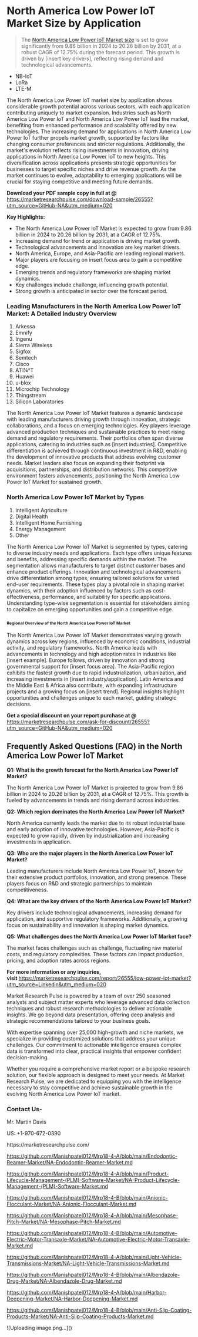 <h1>North America Low Power IoT Market&nbsp;Size by Application</h1><blockquote><p>The <a href="https://marketresearchpulse.com/download-sample/26555?utm_source=GitHub-NA&amp;utm_medium=020">North America Low Power IoT Market size</a> is set to grow significantly from 9.86 billion in 2024 to 20.26 billion by 2031, at a robust CAGR of 12.75% during the forecast period. This growth is driven by [insert key drivers], reflecting rising demand and technological advancements.</p></blockquote><ul><li>NB-IoT<li> LoRa<li> LTE-M</li></ul><p>The North America Low Power IoT market size by application shows considerable growth potential across various sectors, with each application contributing uniquely to market expansion. Industries such as North America Low Power IoT and North America Low Power IoT lead the market, benefiting from enhanced performance and scalability offered by new technologies. The increasing demand for applications in North America Low Power IoT further propels market growth, supported by factors like changing consumer preferences and stricter regulations. Additionally, the market's evolution reflects rising investments in innovation, driving applications in North America Low Power IoT to new heights. This diversification across applications presents strategic opportunities for businesses to target specific niches and drive revenue growth. As the market continues to evolve, adaptability to emerging applications will be crucial for staying competitive and meeting future demands.</p><p><strong>Download your PDF sample copy in full at @ </strong><a href="https://marketresearchpulse.com/download-sample/26555?utm_source=GitHub-NA&amp;utm_medium=020">https://marketresearchpulse.com/download-sample/26555?utm_source=GitHub-NA&amp;utm_medium=020</a></p><p><strong>Key Highlights: </strong></p><ul><li>The North America Low Power IoT Market is expected to grow from 9.86 billion in 2024 to 20.26 billion by 2031, at a CAGR of 12.75%.</li><li>Increasing demand for trend or application is driving market growth.</li><li>Technological advancements and innovation are key market drivers.</li><li>North America, Europe, and Asia-Pacific are leading regional markets.</li><li>Major players are focusing on insert focus area to gain a competitive edge.</li><li>Emerging trends and regulatory frameworks are shaping market dynamics.</li><li>Key challenges include challenge, influencing growth potential.</li><li>Strong growth is anticipated in sector over the forecast period.</li></ul><h3>Leading Manufacturers in the North America Low Power IoT Market: A Detailed Industry Overview</h3><ol><li>Arkessa</li><li>Emnify</li><li>Ingenu</li><li>Sierra Wireless</li><li>Sigfox</li><li>Semtech</li><li>Cisco</li><li>ATï¼†T</li><li>Huawei</li><li>u-blox</li><li>Microchip Technology</li><li>Thingstream</li><li>Silicon Laboratories</li></ol><div class="flex max-w-full flex-col flex-grow"><div class="min-h-8 text-message flex w-full flex-col items-end gap-2 whitespace-normal break-words [.text-message+&amp;]:mt-5" dir="auto" data-message-author-role="assistant" data-message-id="fd8432e4-4910-450d-b182-61b7bfb0a01f" data-message-model-slug="gpt-4o"><div class="flex w-full flex-col gap-1 empty:hidden first:pt-[3px]"><div class="markdown prose w-full break-words dark:prose-invert light"><p>The North America Low Power IoT Market features a dynamic landscape with leading manufacturers driving growth through innovation, strategic collaborations, and a focus on emerging technologies. Key players leverage advanced production techniques and sustainable practices to meet rising demand and regulatory requirements. Their portfolios often span diverse applications, catering to industries such as [insert industries]. Competitive differentiation is achieved through continuous investment in R&amp;D, enabling the development of innovative products that address evolving customer needs. Market leaders also focus on expanding their footprint via acquisitions, partnerships, and distribution networks. This competitive environment fosters advancements, positioning the North America Low Power IoT Market for sustained growth.</p></div></div></div></div><h3>North America Low Power IoT Market by Types</h3><ol><li>Intelligent Agriculture<li> Digital Health<li> Intelligent Home Furnishing<li> Energy Management<li> Other</li></ol><div class="flex max-w-full flex-col flex-grow"><div class="min-h-8 text-message flex w-full flex-col items-end gap-2 whitespace-normal break-words [.text-message+&amp;]:mt-5" dir="auto" data-message-author-role="assistant" data-message-id="084470be-0bb7-4664-bddf-5156b4f41249" data-message-model-slug="gpt-4o-mini"><div class="flex w-full flex-col gap-1 empty:hidden first:pt-[3px]"><div class="markdown prose w-full break-words dark:prose-invert light"><p>The North America Low Power IoT Market is segmented by types, catering to diverse industry needs and applications. Each type offers unique features and benefits, addressing specific demands within the market. The segmentation allows manufacturers to target distinct customer bases and enhance product offerings. Innovation and technological advancements drive differentiation among types, ensuring tailored solutions for varied end-user requirements. These types play a pivotal role in shaping market dynamics, with their adoption influenced by factors such as cost-effectiveness, performance, and suitability for specific applications. Understanding type-wise segmentation is essential for stakeholders aiming to capitalize on emerging opportunities and gain a competitive edge.</p></div></div></div></div><h3><span style="font-size: 11px;">Regional Overview of the North America Low Power IoT Market</span></h3><div class="flex max-w-full flex-col flex-grow"><div class="min-h-8 text-message flex w-full flex-col items-end gap-2 whitespace-normal break-words [.text-message+&amp;]:mt-5" dir="auto" data-message-author-role="assistant" data-message-id="e9038762-ce64-4e30-91c9-9bd413514231" data-message-model-slug="gpt-4o-mini"><div class="flex w-full flex-col gap-1 empty:hidden first:pt-[3px]"><div class="markdown prose w-full break-words dark:prose-invert light"><p>The North America Low Power IoT Market demonstrates varying growth dynamics across key regions, influenced by economic conditions, industrial activity, and regulatory frameworks. North America leads with advancements in technology and high adoption rates in industries like [insert example]. Europe follows, driven by innovation and strong governmental support for [insert focus area]. The Asia-Pacific region exhibits the fastest growth due to rapid industrialization, urbanization, and increasing investments in [insert industry/application]. Latin America and the Middle East &amp; Africa also contribute, with expanding infrastructure projects and a growing focus on [insert trend]. Regional insights highlight opportunities and challenges unique to each market, guiding strategic decisions.</p></div></div></div></div><p><strong>Get a special discount on your report purchase at @ </strong><a href="https://marketresearchpulse.com/ask-for-discount/26555?utm_source=GitHub-NA&amp;utm_medium=020">https://marketresearchpulse.com/ask-for-discount/26555?utm_source=GitHub-NA&amp;utm_medium=020</a></p><h2>Frequently Asked Questions (FAQ) in the North America Low Power IoT Market</h2><p><strong>Q1: What is the growth forecast for the North America Low Power IoT Market?</strong></p><p>The North America Low Power IoT Market is projected to grow from 9.86 billion in 2024 to 20.26 billion by 2031, at a CAGR of 12.75%. This growth is fueled by advancements in trends and rising demand across industries.</p><p><strong>Q2: Which region dominates the North America Low Power IoT Market?</strong></p><p>North America currently leads the market due to its robust industrial base and early adoption of innovative technologies. However, Asia-Pacific is expected to grow rapidly, driven by industrialization and increasing investments in application.</p><p><strong>Q3: Who are the major players in the North America Low Power IoT Market?</strong></p><p>Leading manufacturers include North America Low Power IoT, known for their extensive product portfolios, innovation, and strong presence. These players focus on R&amp;D and strategic partnerships to maintain competitiveness.</p><p><strong>Q4: What are the key drivers of the North America Low Power IoT Market?</strong></p><p>Key drivers include technological advancements, increasing demand for application, and supportive regulatory frameworks. Additionally, a growing focus on sustainability and innovation is shaping market dynamics.</p><p><strong>Q5: What challenges does the North America Low Power IoT Market face?</strong></p><p>The market faces challenges such as challenge, fluctuating raw material costs, and regulatory complexities. These factors can impact production, pricing, and adoption rates across regions.</p><p><strong>For more information or any inquiries, visit&nbsp;</strong><a href="https://marketresearchpulse.com/report/26555/low-power-iot-market?utm_source=Linkedin&utm_medium=020">https://marketresearchpulse.com/report/26555/low-power-iot-market?utm_source=Linkedin&utm_medium=020</a></p><p>Market Research Pulse is powered by a team of over 250 seasoned analysts and subject matter experts who leverage advanced data collection techniques and robust research methodologies to deliver actionable insights. We go beyond data presentation, offering deep analysis and strategic recommendations tailored to your business goals.</p><p>With expertise spanning over 25,000 high-growth and niche markets, we specialize in providing customized solutions that address your unique challenges. Our commitment to actionable intelligence ensures complex data is transformed into clear, practical insights that empower confident decision-making.</p><p>Whether you require a comprehensive market report or a bespoke research solution, our flexible approach is designed to meet your needs. At Market Research Pulse, we are dedicated to equipping you with the intelligence necessary to stay competitive and achieve sustainable growth in the evolving North America Low Power IoT market.</p><h3><strong>Contact Us-</strong></h3><p>Mr. Martin Davis</p><p>US: +1-970-672-0390</p><p>https://marketresearchpulse.com/</p><p><a href="https://github.com/Manishpatel012/Mrp18-4-A/blob/main/Endodontic-Reamer-Market/NA-Endodontic-Reamer-Market.md">https://github.com/Manishpatel012/Mrp18-4-A/blob/main/Endodontic-Reamer-Market/NA-Endodontic-Reamer-Market.md</a></p><p><a href="https://github.com/Manishpatel012/Mrp18-4-A/blob/main/Product-Lifecycle-Management-(PLM)-Software-Market/NA-Product-Lifecycle-Management-(PLM)-Software-Market.md">https://github.com/Manishpatel012/Mrp18-4-A/blob/main/Product-Lifecycle-Management-(PLM)-Software-Market/NA-Product-Lifecycle-Management-(PLM)-Software-Market.md</a></p><p><a href="https://github.com/Manishpatel012/Mrp18-4-B/blob/main/Anionic-Flocculant-Market/NA-Anionic-Flocculant-Market.md">https://github.com/Manishpatel012/Mrp18-4-B/blob/main/Anionic-Flocculant-Market/NA-Anionic-Flocculant-Market.md</a></p><p><a href="https://github.com/Manishpatel012/Mrp18-4-A/blob/main/Mesophase-Pitch-Market/NA-Mesophase-Pitch-Market.md">https://github.com/Manishpatel012/Mrp18-4-A/blob/main/Mesophase-Pitch-Market/NA-Mesophase-Pitch-Market.md</a></p><p><a href="https://github.com/Manishpatel012/Mrp18-4-B/blob/main/Automotive-Electric-Motor-Transaxle-Market/NA-Automotive-Electric-Motor-Transaxle-Market.md">https://github.com/Manishpatel012/Mrp18-4-B/blob/main/Automotive-Electric-Motor-Transaxle-Market/NA-Automotive-Electric-Motor-Transaxle-Market.md</a></p><p><a href="https://github.com/Manishpatel012/Mrp18-4-A/blob/main/Light-Vehicle-Transmissions-Market/NA-Light-Vehicle-Transmissions-Market.md">https://github.com/Manishpatel012/Mrp18-4-A/blob/main/Light-Vehicle-Transmissions-Market/NA-Light-Vehicle-Transmissions-Market.md</a></p><p><a href="https://github.com/Manishpatel012/Mrp18-4-B/blob/main/Albendazole-Drug-Market/NA-Albendazole-Drug-Market.md">https://github.com/Manishpatel012/Mrp18-4-B/blob/main/Albendazole-Drug-Market/NA-Albendazole-Drug-Market.md</a></p><p><a href="https://github.com/Manishpatel012/Mrp18-4-A/blob/main/Harbor-Deepening-Market/NA-Harbor-Deepening-Market.md">https://github.com/Manishpatel012/Mrp18-4-A/blob/main/Harbor-Deepening-Market/NA-Harbor-Deepening-Market.md</a></p><p><a href="https://github.com/Manishpatel012/Mrp18-4-B/blob/main/Anti-Slip-Coating-Products-Market/NA-Anti-Slip-Coating-Products-Market.md">https://github.com/Manishpatel012/Mrp18-4-B/blob/main/Anti-Slip-Coating-Products-Market/NA-Anti-Slip-Coating-Products-Market.md</a></p>
![Uploading image.png…]()
